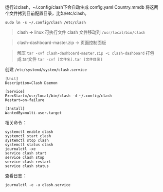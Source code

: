 运行过clash，~/.config/clash下会自动生成
config.yaml
Country.mmdb
将这两个文件拷到目前配置目录，比如/etc/clash。

`sudo ln -s ~/.config/clash /etc/clash`

> clash -> linux 可执行文件
clash 文件移动到 `/usr/local/bin/clash`

> clash-dashboard-master.zip -> 页面控制面板

> 解压
`tar -xvf clash-dashboard-master.zip -C clash-dashboard`
> 打包成.tar文件
`tar -cvf [文件名].tar [文件目录]`

创建 `/etc/systemd/system/clash.service`
```
[Unit]
Description=Clash Daemon

[Service]
ExecStart=/usr/local/bin/clash -d ~/.config/clash
Restart=on-failure

[Install]
WantedBy=multi-user.target
```

相关命令：
```
systemctl enable clash
systemctl start clash
systemctl stop clash
systemctl status clash
journalctl -xe
service clash start 
service clash stop 
service clash restart
service clash status 
```

查看日志：
```
journalctl -e -u clash.service
```

